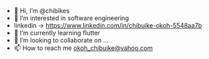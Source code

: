 - 👋 Hi, I’m @chibikes
- 👀 I’m interested in software engineering 
- linkedin -> https://www.linkedin.com/in/chibuike-okoh-5548aa7b
- 🌱 I’m currently learning flutter
- 💞️ I’m looking to collaborate on ...
- 📫 How to reach me okoh_chibuike@yahoo.com

<!---
chibikes/chibikes is a ✨ special ✨ repository because its `README.md` (this file) appears on your GitHub profile.
You can click the Preview link to take a look at your changes.
--->
